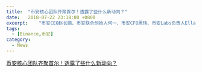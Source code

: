 ```yaml
---
title:  "币安核心团队齐聚首尔！透露了些什么新动向？"
date:   2018-07-22 23:18:00 +0800
excerpt:	"币安CEO赵长鹏、币安联合创始人何一、币安CFO周玮、币安Labs负责人Ella Zhang出席了会议。"
tags:
  - [Binance,币安]
category:
  - News
---
```


[币安核心团队齐聚首尔！透露了些什么新动向？](https://mp.weixin.qq.com/s?__biz=MzIwMzk1OTc0MA==&mid=2247487629&idx=2&sn=b0bb82f1695904ed3f282798a3ae7030&chksm=96c62c5ea1b1a548ac94d71ae65a8ed3392b4001a5a2645819c44f09b0248302903576c0e71e&mpshare=1&scene=1&srcid=0723k2ytzYLQSbfgPDbVNvRm#rd)
